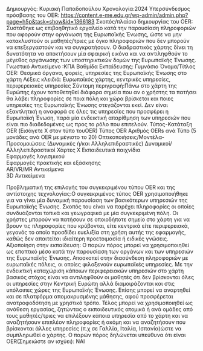 Δημιουργός: Κυριακή Παπαδοπούλου
Χρονολογία:2024
Υπερσύνδεσμος  πρόσβασης του OER:
https://content.e-me.edu.gr/wp-admin/admin.php?page=h5p&task=show&id=1366183
Σκοπός/πλαίσιο δημιουργίας του OER:  Συστάθηκε ως επιβοηθητικό εργαλείο κατά την παρουσίαση πληροφοριών που αφορούν στην οργάνωση της Ευρωπαϊκής Ένωσης, ώστε να μην κατακλυστούν οι μαθητές/τριες  με όγκο πληροφοριών που δεν μπορούν να επεξεργαστούν και να συγκρατήσουν. Ο διαδραστικός χάρτης δίνει τη δυνατότητα να αποκτήσουν μία σφαιρική εικόνα και να αντιληφθούν το μέγεθος οργάνωσης των υποστηρικτικών δομών της Ευρωπαϊκής Ένωσης.
Γνωστικό Αντικείμενο :ΚΠΑ
Βαθμίδα Εκπαίδευσης: Γυμνάσιο
Όνομα/Τίτλος OER: Θεσμικά όργανα, φορείς, υπηρεσίες της  Ευρωπαϊκής  Ένωσης στο χάρτη
Λέξεις κλειδιά: Ευρωπαϊκός χάρτης, κεντρικές υπηρεσίες, περιφερειακές υπηρεσίες
Σύντομη περιγραφή:Πάνω στο χάρτη της Ευρώπης έχουν τοποθετηθεί διάφορα σημεία που αν ο χρήστης τα πατήσει θα λάβει πληροφορίες σε ποια πόλη και χώρα βρίσκεται και ποιες υπηρεσίες της Ευρωπαϊκής Ένωσης στεγάζονται εκεί. Δεν είναι εξαντλητική η αναφορά σε όλες τις υπηρεσίες που προσφέρει η Ευρωπαϊκή Ένωση, παρά μία ενδεικτική απαρίθμηση των υπηρεσιών που είναι πιο διαδεδομένες ως  προς το ρόλο που επιτελούν.
Τύπος-Κατάταξη OER (Εισάγετε Χ στον τύπο τουOER)
Τύπος OER	Αριθμός OERs ανά Τύπο (5 μονάδες ανά OER με μέγιστο το 20)
Οπτικοποιήσεις/Μοντέλα-Προσομοιώσεις
(Δυναμικές ή/και Αλληλεπιδραστικές)	
Δυναμικοί/Αλληλεπιδραστικοί Χάρτες	Χ
Εκπαιδευτικά παιχνίδια	
Εφαρμογές λογισμικού	
Εφαρμογές πρακτικής και εξάσκησης	
AR/VR/MR Αντικείμενα	
3D Αντικείμενα	


Προβληματική της επιλογής του συγκεκριμένου τύπου OER και της αντίστοιχης τεχνολογίας:Ο συγκεκριμένος τύπος OER χρησιμοποιήθηκε για να γίνει μία δυναμική παρουσίαση των βασικότερων υπηρεσιών της Ευρωπαϊκής Ένωσης. Σκοπός του είναι να παρέχει πληροφορίες οι οποίες συνδυάζονται τοπικά και γεωγραφικά με μία συγκεκριμένη πόλη. Οι χρήστες μπορούν να πατήσουν σε οποιοδήποτε σημείο στο χάρτη για να βρουν τις πληροφορίες που κρύβονται, είτε κεντρικά είτε περιφερειακά, γεγονός το οποίο προσδίδει ευελιξία στη χρήση αυτής της εφαρμογής, καθώς δεν απαιτείται ιδιαίτερη προετοιμασία ή ειδικές γνώσεις.
Αξιοποίηση στην εκπαίδευση: Ο παρών πόρος μπορεί να χρησιμοποιηθεί ως εποπτικό μέσο κατά την παρουσίαση των οργάνων και των υπηρεσιών της Ευρωπαϊκής Ένωσης. Αποσκοπεί στην διασύνδεση πληροφοριών με ευρωπαϊκές πόλεις, οι οποίες φιλοξενούν ευρωπαϊκές υπηρεσίες. Με την ενδεικτική καταχώριση κάποιων περιφερειακών υπηρεσιών στο χάρτη βασικός στόχος είναι να αντιληφθούν οι μαθητές ότι δεν βρίσκονται όλες οι υπηρεσίες στην Κεντρική Ευρώπη αλλά διαμοιράζονται και στις υπόλοιπες χώρες της Ευρωπαϊκής Ένωσης. Επίσης μπορεί να αναρτηθεί και σε πλατφόρμα απομακρυσμένης μάθησης, αφού προσφέρεται  ανατροφοδότηση με χρηστικό τρόπο. Τέλος μπορεί να χρησιμοποιηθεί ως ανάθεση εργασίας, ζητώντας ο εκπαιδευτικός ατομικά ή ανά ομάδες από τους μαθητές/τριες να επιλέξουν κάποια υπηρεσία από το χάρτη και να αναζητήσουν επιπλέον πληροφορίες ή ακόμη και να αναζητήσουν που βρίσκονται άλλες υπηρεσίες (π.χ σε Γαλλία, Ιταλία, Ισπανία)ώστε να συμπληρωθεί ο χάρτης.
Ο παρών πόρος δηλώνεται υπεύθυνα ότι είναι OER(Σημειώστε αν ισχύει): ΝΑΙ




